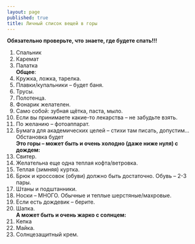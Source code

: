 ```yaml
---
layout: page
published: true
title: Личный список вещей в горы
---
```





**Обязательно проверьте, что знаете, где будете спать!!!**  
1. Спальник
2. Каремат
3. Палатка  
 **Общее**:  
4. Кружка, ложка, тарелка.
5. Плавки/купальники – будет баня.
6. Трусы.
7. Полотенца.
8. Фонарик желателен.
9. Само собой: зубная щётка, паста, мыло.
10. Если вы принимаете какие-то лекарства – не забудьте взять.
11. По желанию – фотоаппарат.
12. Бумага для академических целей – стихи там писать, допустим… Обстановка будет  
 **Это горы – может быть и очень холодно (даже ниже нуля) с дождем:**  
13. Свитер.
14. Желательна еще одна теплая кофта/ветровка.
15. Теплая (зимняя) куртка.
16. Брюк и кроссовок (обуви) должно быть достаточно. Обувь – 2-3 пары.  
17. Штаны и подштанники.
18. Носки – МНОГО. Обычные и теплые шерстяные/махровые.
19. Если есть дождевик – берите.
20. Шапка.  
 **А может быть и очень жарко с солнцем:**  
21. Кепка
22. Майка.
23. Солнцезащитный крем.
